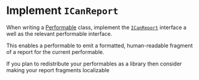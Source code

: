 # Implement `ICanReport`

When writing a [Performable] class, implement the [`ICanReport`] interface a well as the relevant performable interface.

This enables a performable to emit a formatted, human-readable fragment of a report for the current performable.

If you plan to redistribute your performables as a library then consider making your report fragments localizable

[Performable]: ../../glossary/Performable.md
[`ICanReport`]: xref:CSF.Screenplay.ICanReport